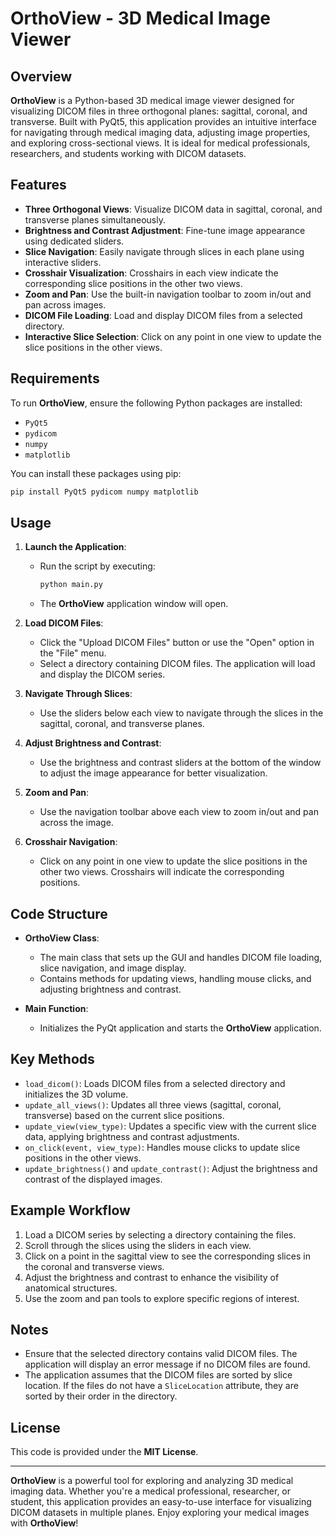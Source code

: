 # OrthoView - 3D Medical Image Viewer 

## Overview
**OrthoView** is a Python-based 3D medical image viewer designed for visualizing DICOM files in three orthogonal planes: sagittal, coronal, and transverse. Built with PyQt5, this application provides an intuitive interface for navigating through medical imaging data, adjusting image properties, and exploring cross-sectional views. It is ideal for medical professionals, researchers, and students working with DICOM datasets.

## Features
- **Three Orthogonal Views**: Visualize DICOM data in sagittal, coronal, and transverse planes simultaneously.
- **Brightness and Contrast Adjustment**: Fine-tune image appearance using dedicated sliders.
- **Slice Navigation**: Easily navigate through slices in each plane using interactive sliders.
- **Crosshair Visualization**: Crosshairs in each view indicate the corresponding slice positions in the other two views.
- **Zoom and Pan**: Use the built-in navigation toolbar to zoom in/out and pan across images.
- **DICOM File Loading**: Load and display DICOM files from a selected directory.
- **Interactive Slice Selection**: Click on any point in one view to update the slice positions in the other views.

## Requirements
To run **OrthoView**, ensure the following Python packages are installed:
- `PyQt5`
- `pydicom`
- `numpy`
- `matplotlib`

You can install these packages using pip:
```bash
pip install PyQt5 pydicom numpy matplotlib
```

## Usage
1. **Launch the Application**:
   - Run the script by executing:
     ```bash
     python main.py
     ```
   - The **OrthoView** application window will open.

2. **Load DICOM Files**:
   - Click the "Upload DICOM Files" button or use the "Open" option in the "File" menu.
   - Select a directory containing DICOM files. The application will load and display the DICOM series.

3. **Navigate Through Slices**:
   - Use the sliders below each view to navigate through the slices in the sagittal, coronal, and transverse planes.

4. **Adjust Brightness and Contrast**:
   - Use the brightness and contrast sliders at the bottom of the window to adjust the image appearance for better visualization.

5. **Zoom and Pan**:
   - Use the navigation toolbar above each view to zoom in/out and pan across the image.

6. **Crosshair Navigation**:
   - Click on any point in one view to update the slice positions in the other two views. Crosshairs will indicate the corresponding positions.

## Code Structure
- **OrthoView Class**:
  - The main class that sets up the GUI and handles DICOM file loading, slice navigation, and image display.
  - Contains methods for updating views, handling mouse clicks, and adjusting brightness and contrast.

- **Main Function**:
  - Initializes the PyQt application and starts the **OrthoView** application.

## Key Methods
- `load_dicom()`: Loads DICOM files from a selected directory and initializes the 3D volume.
- `update_all_views()`: Updates all three views (sagittal, coronal, transverse) based on the current slice positions.
- `update_view(view_type)`: Updates a specific view with the current slice data, applying brightness and contrast adjustments.
- `on_click(event, view_type)`: Handles mouse clicks to update slice positions in the other views.
- `update_brightness()` and `update_contrast()`: Adjust the brightness and contrast of the displayed images.

## Example Workflow
1. Load a DICOM series by selecting a directory containing the files.
2. Scroll through the slices using the sliders in each view.
3. Click on a point in the sagittal view to see the corresponding slices in the coronal and transverse views.
4. Adjust the brightness and contrast to enhance the visibility of anatomical structures.
5. Use the zoom and pan tools to explore specific regions of interest.

## Notes
- Ensure that the selected directory contains valid DICOM files. The application will display an error message if no DICOM files are found.
- The application assumes that the DICOM files are sorted by slice location. If the files do not have a `SliceLocation` attribute, they are sorted by their order in the directory.

## License
This code is provided under the **MIT License**.


---

**OrthoView** is a powerful tool for exploring and analyzing 3D medical imaging data. Whether you're a medical professional, researcher, or student, this application provides an easy-to-use interface for visualizing DICOM datasets in multiple planes. Enjoy exploring your medical images with **OrthoView**!

